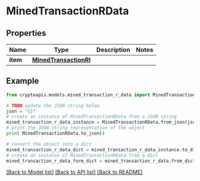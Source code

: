 # MinedTransactionRData


## Properties
Name | Type | Description | Notes
------------ | ------------- | ------------- | -------------
**item** | [**MinedTransactionRI**](MinedTransactionRI.md) |  | 

## Example

```python
from cryptoapis.models.mined_transaction_r_data import MinedTransactionRData

# TODO update the JSON string below
json = "{}"
# create an instance of MinedTransactionRData from a JSON string
mined_transaction_r_data_instance = MinedTransactionRData.from_json(json)
# print the JSON string representation of the object
print MinedTransactionRData.to_json()

# convert the object into a dict
mined_transaction_r_data_dict = mined_transaction_r_data_instance.to_dict()
# create an instance of MinedTransactionRData from a dict
mined_transaction_r_data_form_dict = mined_transaction_r_data.from_dict(mined_transaction_r_data_dict)
```
[[Back to Model list]](../README.md#documentation-for-models) [[Back to API list]](../README.md#documentation-for-api-endpoints) [[Back to README]](../README.md)


